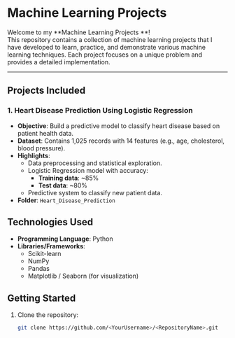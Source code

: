 # Machine Learning Projects 

Welcome to my **Machine Learning Projects **!  
This repository contains a collection of machine learning projects that I have developed to learn, practice, and demonstrate various machine learning techniques. Each project focuses on a unique problem and provides a detailed implementation.

---

## Projects Included

### 1. **Heart Disease Prediction Using Logistic Regression**
   - **Objective**: Build a predictive model to classify heart disease based on patient health data.
   - **Dataset**: Contains 1,025 records with 14 features (e.g., age, cholesterol, blood pressure).
   - **Highlights**:
     - Data preprocessing and statistical exploration.
     - Logistic Regression model with accuracy:
       - **Training data**: ~85%
       - **Test data**: ~80%
     - Predictive system to classify new patient data.
   - **Folder**: `Heart_Disease_Prediction`

## Technologies Used
- **Programming Language**: Python  
- **Libraries/Frameworks**:  
  - Scikit-learn  
  - NumPy  
  - Pandas  
  - Matplotlib / Seaborn (for visualization)



## Getting Started

1. Clone the repository:  
   ```bash
   git clone https://github.com/<YourUsername>/<RepositoryName>.git



